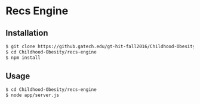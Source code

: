 # Recs Engine

## Installation

```bash
$ git clone https://github.gatech.edu/gt-hit-fall2016/Childhood-Obesity.git
$ cd Childhood-Obesity/recs-engine
$ npm install
```

## Usage

```bash
$ cd Childhood-Obesity/recs-engine
$ node app/server.js
```
